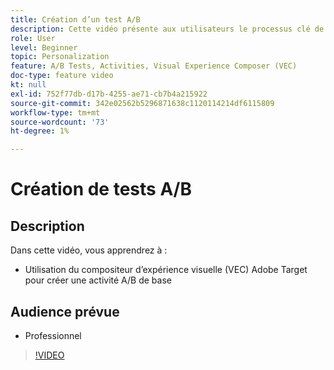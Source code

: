 ```yaml
---
title: Création d’un test A/B
description: Cette vidéo présente aux utilisateurs le processus clé de création d’activités A/B dans Adobe Target. Regardez cette vidéo pour savoir comment créer une activité A/B de base à l’aide du compositeur d’expérience visuelle (VEC).
role: User
level: Beginner
topic: Personalization
feature: A/B Tests, Activities, Visual Experience Composer (VEC)
doc-type: feature video
kt: null
exl-id: 752f77db-d17b-4255-ae71-cb7b4a215922
source-git-commit: 342e02562b5296871638c1120114214df6115809
workflow-type: tm+mt
source-wordcount: '73'
ht-degree: 1%

---
```


# Création de tests A/B

## Description

Dans cette vidéo, vous apprendrez à :

* Utilisation du compositeur d’expérience visuelle (VEC) Adobe Target pour créer une activité A/B de base

## Audience prévue

* Professionnel

>[!VIDEO](https://video.tv.adobe.com/v/17391/?quality=12)

